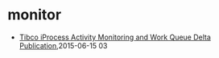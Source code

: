 # monitor
* [Tibco iProcess Activity Monitoring and Work Queue Delta Publication](/2015/2015-06-15-tibco-iprocess-activity-monitoring-and-work-queue-delta-publication),2015-06-15 03
